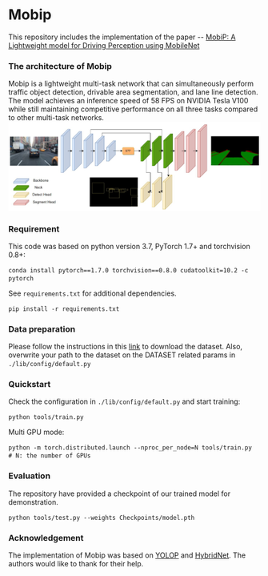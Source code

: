 # Mobip

This repository includes the implementation of the paper -- [MobiP: A Lightweight model for Driving Perception using MobileNet](https://www.frontiersin.org/articles/10.3389/fnbot.2023.1291875/full)

### The architecture of Mobip 
 Mobip is a lightweight multi-task network that can simultaneously perform traffic object detection, drivable area segmentation, and lane line detection.  The model achieves an inference speed of 58 FPS on NVIDIA Tesla V100 while still maintaining competitive performance on all three tasks compared to other multi-task networks.
<img src="Figures/mobip2.jpg" alt="drawing">


### Requirement

This code was based on python version 3.7, PyTorch 1.7+ and torchvision 0.8+:

```
conda install pytorch==1.7.0 torchvision==0.8.0 cudatoolkit=10.2 -c pytorch
```

See `requirements.txt` for additional dependencies.

```setup
pip install -r requirements.txt
```

### Data preparation
Please follow the instructions in this [link](https://github.com/hustvl/YOLOP?tab=readme-ov-file#data-preparation) to download the dataset. Also, overwrite your path to the dataset on the DATASET related params in `./lib/config/default.py`


### Quickstart

Check the configuration in `./lib/config/default.py` and start training:

```shell
python tools/train.py
```
Multi GPU mode:
```shell
python -m torch.distributed.launch --nproc_per_node=N tools/train.py  # N: the number of GPUs
```

### Evaluation
The repository have provided a checkpoint of our trained model for demonstration.  
```shell
python tools/test.py --weights Checkpoints/model.pth
```

### Acknowledgement
The implementation of Mobip was based on [YOLOP](https://github.com/hustvl/YOLOP) and [HybridNet](https://github.com/datvuthanh/HybridNets). The authors would like to thank for their help.